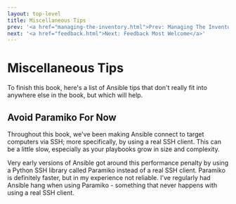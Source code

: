```yaml
---
layout: top-level
title: Miscellaneous Tips
prev: '<a href="managing-the-inventory.html">Prev: Managing The Inventory</a>'
next: '<a href="feedback.html">Next: Feedback Most Welcome</a>'
---
```


# Miscellaneous Tips

To finish this book, here's a list of Ansible tips that don't really fit into anywhere else in the book, but which will help.

## Avoid Paramiko For Now

Throughout this book, we've been making Ansible connect to target computers via SSH; more specifically, by using a real SSH client.  This can be a little slow, especially as your playbooks grow in size and complexity.

Very early versions of Ansible got around this performance penalty by using a Python SSH library called Paramiko instead of a real SSH client.  Paramiko is definitely faster, but in my experience not reliable.  I've regularly had Ansible hang when using Paramiko - something that never happens with using a real SSH client.